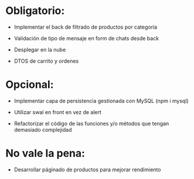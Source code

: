 # Obligatorio:
+ Implementar el back de filtrado de productos por categoría

+ Validación de tipo de mensaje en form de chats desde back

+ Desplegar en la nube

+ DTOS de carrito y ordenes

# Opcional: 
+ Implementar capa de persistencia gestionada con MySQL (npm i mysql)

+ Utilizar swal en front en vez de alert

+ Refactorizar el código de las funciones y/o métodos que tengan demasiado complejidad

# No vale la pena:
+ Desarrollar páginado de productos para mejorar rendimiento



